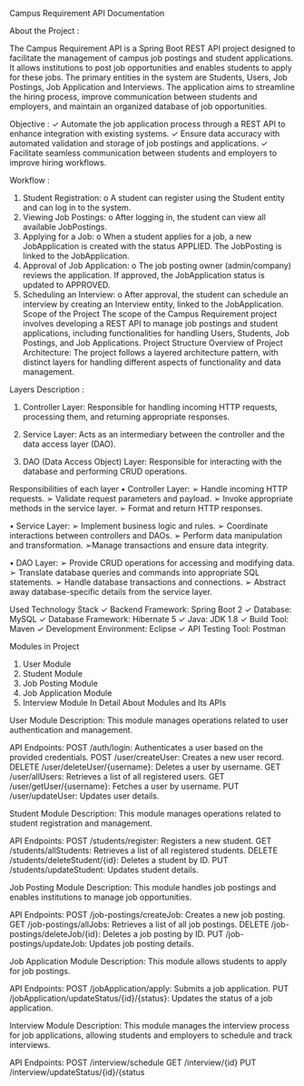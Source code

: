 
Campus Requirement API Documentation 


About the Project : 

The Campus Requirement API is a Spring Boot REST API project designed to facilitate the 
management of campus job postings and student applications. It allows institutions to post 
job opportunities and enables students to apply for these jobs. The primary entities in the 
system are Students, Users, Job Postings, Job Application and Interviews. The application 
aims to streamline the hiring process, improve communication between students and 
employers, and maintain an organized database of job opportunities. 



Objective :
✓ Automate the job application process through a REST API to enhance integration with 
existing systems. 
✓ Ensure data accuracy with automated validation and storage of job postings and 
applications. 
✓ Facilitate seamless communication between students and employers to improve hiring 
workflows. 




Workflow : 
1. Student Registration: 
o A student can register using the Student entity and can log in to the system. 
2. Viewing Job Postings: 
o After logging in, the student can view all available JobPostings. 
3. Applying for a Job: 
o When a student applies for a job, a new JobApplication is created with the 
status APPLIED. The JobPosting is linked to the JobApplication. 
4. Approval of Job Application: 
o The job posting owner (admin/company) reviews the application. If 
approved, the JobApplication status is updated to APPROVED. 
5. Scheduling an Interview: 
o After approval, the student can schedule an interview by creating an 
Interview entity, linked to the JobApplication. 
Scope of the Project 
The scope of the Campus Requirement project involves developing a REST API to manage 
job postings and student applications, including functionalities for handling Users, Students, 
Job Postings, and Job Applications. 
Project Structure 
Overview of Project Architecture: The project follows a layered architecture pattern, with 
distinct layers for handling different aspects of functionality and data management. 




Layers Description :

1. Controller Layer: Responsible for handling incoming HTTP requests, processing them, 
and returning appropriate responses. 

2. Service Layer: Acts as an intermediary between the controller and the data access layer 
(DAO). 

3. DAO (Data Access Object) Layer: Responsible for interacting with the database and 
performing CRUD operations. 




Responsibilities of each layer 
• Controller Layer: 
➢ Handle incoming HTTP requests. 
➢ Validate request parameters and payload. 
➢ Invoke appropriate methods in the service layer. 
➢ Format and return HTTP responses. 


• Service Layer: 
➢ Implement business logic and rules. 
➢ Coordinate interactions between controllers and DAOs. 
➢ Perform data manipulation and transformation. 
➢Manage transactions and ensure data integrity. 


• DAO Layer: 
➢ Provide CRUD operations for accessing and modifying data. 
➢ Translate database queries and commands into appropriate SQL statements. 
➢ Handle database transactions and connections. 
➢ Abstract away database-specific details from the service layer. 


Used Technology Stack 
✓ Backend Framework: Spring Boot 2 
✓ Database: MySQL 
✓ Database Framework: Hibernate 5 
✓ Java: JDK 1.8 
✓ Build Tool: Maven 
✓ Development Environment: Eclipse 
✓ API Testing Tool: Postman 


Modules in Project 
1. User Module 
2. Student Module 
3. Job Posting Module 
4. Job Application Module 
5. Interview Module 
In Detail About Modules and Its APIs 





User Module 
Description: This module manages operations related to user authentication and 
management. 

API Endpoints: 
POST /auth/login: Authenticates a user based on the provided credentials. 
POST /user/createUser: Creates a new user record. 
DELETE /user/deleteUser/{username}: Deletes a user by username. 
GET /user/allUsers: Retrieves a list of all registered users. 
GET /user/getUser/{username}: Fetches a user by username. 
PUT /user/updateUser: Updates user details. 




Student Module 
Description: This module manages operations related to student registration and 
management. 

API Endpoints: 
POST /students/register: Registers a new student. 
GET /students/allStudents: Retrieves a list of all registered students. 
DELETE /students/deleteStudent/{id}: Deletes a student by ID. 
PUT /students/updateStudent: Updates student details. 





Job Posting Module 
Description: This module handles job postings and enables institutions to manage job 
opportunities. 

API Endpoints: 
POST /job-postings/createJob: Creates a new job posting. 
GET /job-postings/allJobs: Retrieves a list of all job postings. 
DELETE /job-postings/deleteJob/{id}: Deletes a job posting by ID. 
PUT /job-postings/updateJob: Updates job posting details. 




Job Application Module 
Description: This module allows students to apply for job postings. 

API Endpoints: 
POST /jobApplication/apply: Submits a job application. 
PUT /jobApplication/updateStatus/{id}/{status}: Updates the status of a job application. 




Interview Module 
Description: This module manages the interview process for job applications, allowing 
students and employers to schedule and track interviews. 

API Endpoints: 
POST /interview/schedule 
GET /interview/{id} 
PUT /interview/updateStatus/{id}/{status 


